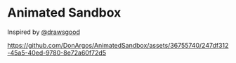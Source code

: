 # Animated Sandbox

Inspired by [@drawsgood](https://twitter.com/drawsgood/status/1682377147220910082?s=46&t=bqz6_NfXhAq3nRxzSl7FlA)

https://github.com/DonArgos/AnimatedSandbox/assets/36755740/247df312-45a5-40ed-9780-8e72a60f72d5
